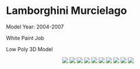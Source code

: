# Lamborghini Murcielago 

<p>
Model Year: 2004-2007

White Paint Job

Low Poly 3D Model
</p>

<p align="center"> 
  <img src="https://github.com/MSkall/Models/blob/master/Maya/Car/Pictures/four_window_view.jpg">
  <img src="https://github.com/MSkall/Models/blob/master/Maya/Car/Pictures/murcielago_scene1.jpg">
  <img src="https://github.com/MSkall/Models/blob/master/Maya/Car/Pictures/murcI_persp_view.jpg">
  <img src="https://github.com/MSkall/Models/blob/master/Maya/Car/Pictures/murci_back_view.jpg">
  <img src="https://github.com/MSkall/Models/blob/master/Maya/Car/Pictures/murci_front_view.jpg">
  <img src="https://github.com/MSkall/Models/blob/master/Maya/Car/Pictures/murci_persp_back_view.jpg">
  <img src="https://github.com/MSkall/Models/blob/master/Maya/Car/Pictures/murci_side_view.jpg">
  <img src="https://github.com/MSkall/Models/blob/master/Maya/Car/Pictures/murci_top_view.jpg">
  <img src="https://github.com/MSkall/Models/blob/master/Maya/Car/Pictures/UV_snapshot5.jpg">
  <img src="https://github.com/MSkall/Models/blob/master/Maya/Car/Pictures/murcielago_texture.jpg">
</p>
